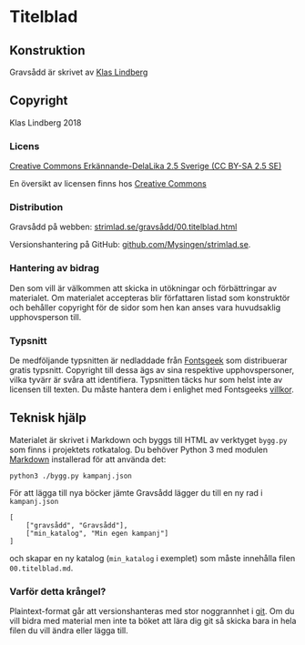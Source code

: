 <title>Gravsådd</title>

# Titelblad

## Konstruktion

Gravsådd är skrivet av [Klas Lindberg](mailto:klas.lindberg@gmail.com)

## Copyright

Klas Lindberg 2018

### Licens

[Creative Commons Erkännande-DelaLika 2.5 Sverige (CC BY-SA 2.5 SE)](../LICENS.html)

En översikt av licensen finns hos [Creative Commons](https://creativecommons.org/licenses/by-sa/2.5/se)

### Distribution

Gravsådd på webben: [strimlad.se/gravsådd/00.titelblad.html](http://strimlad.se/gravsådd/00.titelblad.html)

Versionshantering på GitHub: [github.com/Mysingen/strimlad.se](https://github.com/Mysingen/strimlad.se).

### Hantering av bidrag

Den som vill är välkommen att skicka in utökningar och förbättringar av materialet. Om materialet accepteras blir författaren listad som konstruktör och behåller copyright för de sidor som hen kan anses vara huvudsaklig upphovsperson till.

### Typsnitt

De medföljande typsnitten är nedladdade från [Fontsgeek](https://fontsgeek.com) som distribuerar gratis typsnitt. Copyright till dessa ägs av sina respektive upphovspersoner, vilka tyvärr är svåra att identifiera. Typsnitten täcks hur som helst inte av licensen till texten. Du måste hantera dem i enlighet med Fontsgeeks [villkor](https://fontsgeek.com/terms).

## Teknisk hjälp

Materialet är skrivet i Markdown och byggs till HTML av verktyget `bygg.py` som finns i projektets rotkatalog. Du behöver Python 3 med modulen [Markdown](https://pypi.python.org/pypi/Markdown) installerad för att använda det:

    python3 ./bygg.py kampanj.json

För att lägga till nya böcker jämte Gravsådd lägger du till en ny rad i `kampanj.json`

    [
        ["gravsådd", "Gravsådd"],
        ["min_katalog", "Min egen kampanj"]
    ]

och skapar en ny katalog (`min_katalog` i exemplet) som måste innehålla filen `00.titelblad.md`.

### Varför detta krångel?

Plaintext-format går att versionshanteras med stor noggrannhet i [git](https://git-scm.com). Om du vill bidra med material men inte ta böket att lära dig git så skicka bara in hela filen du vill ändra eller lägga till.

